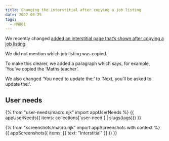 ```yaml
---
title: Changing the interstitial after copying a job listing
date: 2022-08-25
tags:
  - HN001
---
```


We recently changed [added an interstitial page that’s shown after copying a job listing](/copying-a-job-listing).

We did not mention which job listing was copied.

To make this clearer, we added a paragraph which says, for example, ‘You’ve copied the ‘Maths teacher’.

We also changed ‘You need to update the:’ to ‘Next, you’ll be asked to update the:’.

## User needs

{% from "user-needs/macro.njk" import appUserNeeds %}
{{ appUserNeeds({ items: collections['user-need'] | slugs(tags)}) }}

{% from "screenshots/macro.njk" import appScreenshots with context %}
{{ appScreenshots({
  items: [{
    text: "Interstitial"
  }]
}) }}
